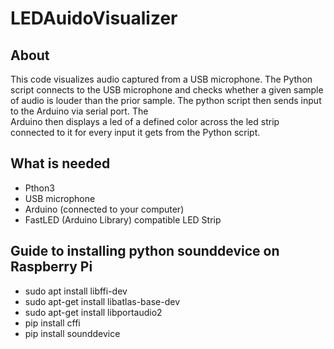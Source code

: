 # LEDAuidoVisualizer
## About
This code visualizes audio captured from a USB microphone. 
The Python script connects to the USB microphone and checks whether 
a given sample of audio is louder than the prior sample. 
The python script then sends input to the Arduino via serial port. The  
Arduino then displays a led of a defined color across 
the led strip connected to it for every input it gets from the Python script.

## What is needed 
 - Pthon3
 - USB microphone
 - Arduino (connected to your computer) 
 - FastLED (Arduino Library) compatible LED Strip
 
## Guide to installing python sounddevice on Raspberry Pi
 - sudo apt install libffi-dev
 - sudo apt-get install libatlas-base-dev
 - sudo apt-get install libportaudio2
 - pip install cffi
 - pip install sounddevice


 

